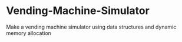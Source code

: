 # Vending-Machine-Simulator
Make a vending machine simulator using data structures and dynamic memory allocation
